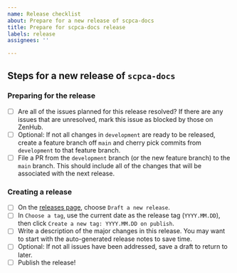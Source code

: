 ```yaml
---
name: Release checklist
about: Prepare for a new release of scpca-docs
title: Prepare for scpca-docs release
labels: release
assignees: ''

---
```


## Steps for a new release of `scpca-docs`
<!-- Please include any notes about what will be included in this release -->
<!-- e.g., you might want to mention if the release is related to a specific portal feature, like addition of AnnData objects -->
<!-- Feel free to update the title of this issue to reflect the contents of the release (e.g., Prepare for scpca-docs release: AnnData) -->

### Preparing for the release

- [ ] Are all of the issues planned for this release resolved? If there are any issues that are unresolved, mark this issue as blocked by those on ZenHub.
- [ ] Optional: If not all changes in `development` are ready to be released, create a feature branch off `main` and cherry pick commits from `development` to that feature branch.
- [ ] File a PR from the `development` branch (or the new feature branch) to the `main` branch. This should include all of the changes that will be associated with the next release.

### Creating a release
- [ ] On the [releases page](https://github.com/AlexsLemonade/scpca-nf/releases), choose `Draft a new release`.
- [ ] In `Choose a tag`, use the current date as the release tag (`YYYY.MM.DD`), then click `Create a new tag: YYYY.MM.DD on publish`.
- [ ] Write a description of the major changes in this release. You may want to start with the auto-generated release notes to save time.
- [ ] Optional: If not all issues have been addressed, save a draft to return to later.
- [ ] Publish the release!
